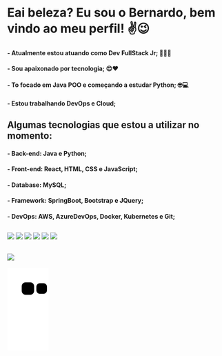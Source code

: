 # Eai beleza? Eu sou o Bernardo, bem vindo ao meu perfil! ✌😉
#### - Atualmente estou atuando como Dev FullStack Jr; 👨‍💻🚀
#### - Sou apaixonado por tecnologia; 😍❤
#### - To focado em Java POO e começando a estudar Python; 🤓💻
#### - Estou trabalhando DevOps e Cloud;
  
  ## Algumas tecnologias que estou a utilizar no momento:
#### - Back-end: Java e Python;
#### - Front-end: React, HTML, CSS e JavaScript;
#### - Database: MySQL;
#### - Framework: SpringBoot, Bootstrap e JQuery;
#### - DevOps: AWS, AzureDevOps, Docker, Kubernetes e Git;
  
  ##
  
<div>
  <img height="30em" src="https://img.shields.io/badge/Node.js-43853D?style=for-the-badge&logo=node.js&logoColor=white" />
  <img height="30em" src="https://img.shields.io/badge/JavaScript-F7DF1E?style=for-the-badge&logo=javascript&logoColor=black" />
  <img height="30em" src="https://img.shields.io/badge/CSS-239120?&style=for-the-badge&logo=css3&logoColor=white" />
  <img height="30em "src="https://img.shields.io/badge/HTML-239120?style=for-the-badge&logo=html5&logoColor=white" />
  <img height="30em "src="https://img.shields.io/badge/Java-ED8B00?style=for-the-badge&logo=java&logoColor=white" />
  <img height="30em" src="https://img.shields.io/badge/PHP-777BB4?style=for-the-badge&logo=php&logoColor=white"/>
  
</div>
  
  ##

 <div>
   <a href="https://www.linkedin.com/in/bernardo-villanova-de-santana/" target="_blank"><img src="https://img.shields.io/badge/LinkedIn-0077B5?style=for-the-badge&logo=linkedin&logoColor=white" target="_blank"></a>
 </div>

![Snake animation](https://github.com/bernardovillanova/bernardovillanova/blob/output/github-contribution-grid-snake.svg)
